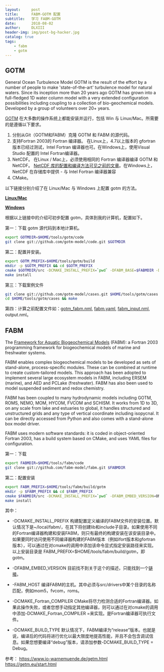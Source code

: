 ```yaml
---
layout:     post
title:      FABM-GOTM 配置
subtitle:   学习 FABM-GOTM
date:       2018-08-02
author:     DLXIII
header-img: img/post-bg-hacker.jpg
catalog: true
tags:
    - fabm
    - gotm
---
```



## GOTM

General Ocean Turbulence Model
GOTM is the result of the effort by a number of people to make 'state-of-the-art' turbulence model for natural waters. Since its inception more than 20 years ago GOTM has grown into a full-fledged 1D water column model with a very extended configuration possibilities including coupling to a collection of bio-geochemical models. Developed by a group of volunteers over 20+ years.


<!--more-->


[GOTM][1] 在大多数的操作系统上都能安装并运行，包括 Win 与 Linux/Mac。所需要的是遵循以下要求。

1. 分别从Git（GOTM和FABM）克隆 GOTM 和 FABM 的源代码。
2. 支持Fortran 2003的 Fortran 编译器。
 在Linux上，4.7以上版本的 gfortran 版本已经过测试，Intel Fortran 编译器也可。在Windows上，使用Visual Studio 配置的 Intel Fortran编译器。
3. NetCDF。
 在Linux / Mac上，必须使用相同的 Fortran 编译器编译 GOTM 和 NetCDF。 [NetCDF 库的配置和编译方法可见之前的文章][2]。在Windows上，NetCDF 在存储库中提供 - 与 Intel Fortran 编译器兼容
4. CMake。

以下链接分别介绍了在 Linux/Mac 与 Windows 上配置 gotm 的方法。

 [**Linux/Mac**][3]

 [**Windows**][4]

根据以上链接中的介绍可初步配置 gotm，具体到我的计算机，配置如下。

第一：下载 gotm 源代码到本地计算机。

~~~bash
export GOTMDIR=$HOME/tools/gotm/code
git clone git://github.com/gotm-model/code.git $GOTMDIR
~~~

第二：配置并安装。

~~~bash
export GOTM_PREFIX=$HOME/tools/gotm/build
mkdir -p $GOTM_PREFIX && cd $GOTM_PREFIX
cmake $GOTMDIR/src -DCMAKE_INSTALL_PREFIX=`pwd` -DFABM_BASE=$FABMDIR -DCMAKE_Fortran_COMPILER=ifort
make install
~~~

第三：下载案例文件

~~~bash
git clone git://github.com/gotm-model/cases.git $HOME/tools/gotm/cases
cd $HOME/tools/gotm/cases && make
~~~

第四：计算之前配置文件如：[gotm_fabm.nml][5], [fabm.yaml][6], [fabm_input.nml][7], output.nml。

## FABM

The [Framework for Aquatic Biogeochemical Models][8] (FABM): a Fortran 2003 programming framework for biogeochemical models of marine and freshwater systems.

FABM enables complex biogeochemical models to be developed as sets of stand-alone, process-specific modules. These can be combined at runtime to create custom-tailored models. This approach has been adopted to implement several large ecosystem models in FABM, including ERSEM (marine), and AED and PCLake (freshwater). FABM has also been used to model suspended sediment and redox chemistry.

FABM has been coupled to many hydrodynamic models including GOTM, ROMS, NEMO, MOM, HYCOM, FVCOM and SCHISM. It works from 1D to 3D, on any scale from lake and estuaries to global, it handles structured and unstructured grids and any type of vertical coordinate including isopycnal. It can be directly accessed from Python and also comes with a stand-alone box model driver.

FABM uses modern software standards: it is coded in object-oriented Fortran 2003, has a build system based on CMake, and uses YAML files for configuration.

第一：下载
~~~bash
export FABMDIR=$HOME/tools/fabm/code
git clone git://github.com/fabm-model/fabm.git $FABMDIR
~~~

第二：配置安装

~~~bash
export FABM_PREFIX=$HOME/tools/fabm/build/gotm
mkdir -p $FABM_PREFIX && cd $FABM_PREFIX
cmake $FABMDIR/src -DCMAKE_INSTALL_PREFIX=`pwd` -DFABM_EMBED_VERSION=ON -DCMAKE_Fortran_COMPILER=ifort -FABM_HOST=gotm
make install
~~~

其中：

* -DCMAKE_INSTALL_PREFIX 构建配置定义编译的FABM文件的安装位置。默认情况下是~/local/fabm/<HOSTNAME>，在其下将创建lib和include子目录。如果使用不同的Fortran编译器构建和安装FABM，则只有最终的构建安装在该安装目录中。如果要同时访问使用不同编译器构建的FABM版本（例如ifort版本和gfortran版本），可以通过在对cmake的调用中添加该命令显式指定安装路径来实现。以上安装目录是 FABM_PREFIX=$HOME/tools/fabm/build/gotm，即gotm。

* -DFABM_EMBED_VERSION 目前找不到关于这个的描述，只能找到一个[链接][9]。

* -FABM_HOST 编译FABM的主机。其中<HOSTNAME>必须与src/drivers中某个目录的名称匹配，例如mom5，fvcom，roms。

* -DCMAKE_Fortran_COMPILER CMake将尽力检测合适的Fortran编译器。如果此操作失败，或者您想手动指定其他编译器，则可以通过在对cmake的调用中添加-DCMAKE_Fortran_COMPILER =<COMPILER>来实现。<COMPILER>是Fortran编译器可执行文件。

* -DCMAKE_BUILD_TYPE 默认情况下，FABM编译为“release”版本。也就是说，编译后的代码将进行优化以最大限度地提高性能，并且不会包含调试信息。如果您想要编译“debug”版本，请添加参数-DCMAKE_BUILD_TYPE = Debug。



参考：
https://www.io-warnemuende.de/getm.html
https://getm.eu/start.html


  [1]: http://gotm.net/portfolio/software/
  [2]: https://www.dragonbaby-toudai.cn/index.php/archives/187/
  [3]: http://gotm.net/software/linux/
  [4]: http://gotm.net/software/windows/
  [5]: https://github.com/fabm-model/fabm/wiki/GOTM#setting-up-a-simulation-with-fabm-support
  [6]: https://github.com/fabm-model/fabm/wiki/Setting-up-a-simulation#fabmyaml
  [7]: https://github.com/fabm-model/fabm/wiki/GOTM#prescribing-biogeochemical-variables
  [8]: https://github.com/fabm-model/fabm/wiki
  [9]: https://github.com/AquaticEcoDynamics/GLM/blob/master/win/build_fabm-glm_lib.bat